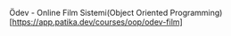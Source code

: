 Ödev - Online Film Sistemi(Object Oriented Programming)[https://app.patika.dev/courses/oop/odev-film]